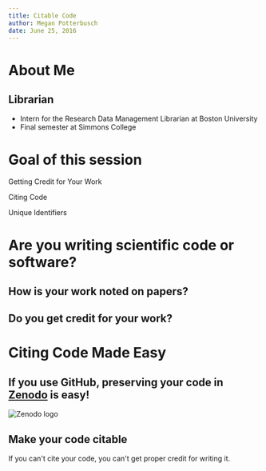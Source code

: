 ```yaml
---
title: Citable Code
author: Megan Potterbusch
date: June 25, 2016
---
```


# About Me

## Librarian

+ Intern for the Research Data Management Librarian at Boston University
+ Final semester at Simmons College

# Goal of this session

Getting Credit for Your Work

Citing Code

Unique Identifiers
	

# Are you writing scientific code or software?

## How is your work noted on papers?

## Do you get credit for your work?

# Citing Code Made Easy

## If you use GitHub, preserving your code in [Zenodo](http://zenodo.org) is easy!

![Zenodo logo](https://zenodo.org/img/logos/zenodo-gradient-200.png "Zenodo's logo")



## Make your code citable

If you can't cite your code, you can't get proper credit for writing it.

